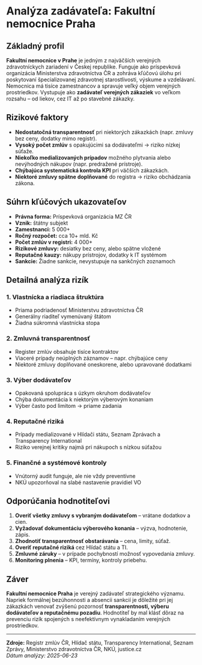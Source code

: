 # Analýza zadávateľa: Fakultní nemocnice Praha

## Základný profil

**Fakultní nemocnice v Prahe** je jedným z najväčších verejných zdravotníckych zariadení v Českej republike. Funguje ako príspevková organizácia Ministerstva zdravotníctva ČR a zohráva kľúčovú úlohu pri poskytovaní špecializovanej zdravotnej starostlivosti, výskume a vzdelávaní. Nemocnica má tisíce zamestnancov a spravuje veľký objem verejných prostriedkov. Vystupuje ako **zadávateľ verejných zákaziek** vo veľkom rozsahu – od liekov, cez IT až po stavebné zákazky.

## Rizikové faktory

- **Nedostatočná transparentnosť** pri niektorých zákazkách (napr. zmluvy bez ceny, dodatky mimo registr).
- **Vysoký počet zmlúv** s opakujúcimi sa dodávateľmi → riziko nízkej súťaže.
- **Niekoľko medializovaných prípadov** možného plytvania alebo nevýhodných nákupov (napr. predražené prístroje).
- **Chýbajúca systematická kontrola KPI** pri väčších zákazkách.
- **Niektoré zmluvy spätne doplňované** do registra → riziko obchádzania zákona.

## Súhrn kľúčových ukazovateľov

- **Právna forma:** Príspevková organizácia MZ ČR
- **Vznik:** štátny subjekt
- **Zamestnanci:** 5 000+
- **Ročný rozpočet:** cca 10+ mld. Kč
- **Počet zmlúv v registri:** 4 000+
- **Rizikové zmluvy:** desiatky bez ceny, alebo spätne vložené
- **Reputačné kauzy:** nákupy prístrojov, dodatky k IT systémom
- **Sankcie:** Žiadne sankcie, nevystupuje na sankčných zoznamoch

## Detailná analýza rizík

### 1. Vlastnícka a riadiaca štruktúra
- Priama podriadenosť Ministerstvu zdravotníctva ČR
- Generálny riaditeľ vymenúvaný štátom
- Žiadna súkromná vlastnícka stopa

### 2. Zmluvná transparentnosť
- Register zmlúv obsahuje tisíce kontraktov
- Viaceré prípady neúplných záznamov – napr. chýbajúce ceny
- Niektoré zmluvy doplňované oneskorene, alebo upravované dodatkami

### 3. Výber dodávateľov
- Opakovaná spolupráca s úzkym okruhom dodávateľov
- Chýba dokumentácia k niektorým výberovým konaniam
- Výber často pod limitom → priame zadania

### 4. Reputačné riziká
- Prípady medializované v Hlídači státu, Seznam Zprávach a Transparency International
- Riziko verejnej kritiky najmä pri nákupoch s nízkou súťažou

### 5. Finančné a systémové kontroly
- Vnútorný audit funguje, ale nie vždy preventívne
- NKÚ upozorňoval na slabé nastavenie pravidiel VO

## Odporúčania hodnotiteľovi

1. **Overiť všetky zmluvy s vybraným dodávateľom** – vrátane dodatkov a cien.
2. **Vyžadovať dokumentáciu výberového konania** – výzva, hodnotenie, zápis.
3. **Zhodnotiť transparentnosť obstarávania** – cena, limity, súťaž.
4. **Overiť reputačné riziká** cez Hlídač státu a TI.
5. **Zmluvné záruky** – v prípade pochybností možnosť vypovedania zmluvy.
6. **Monitoring plnenia** – KPI, termíny, kontroly priebehu.

## Záver

**Fakultní nemocnice Praha** je verejný zadávateľ strategického významu. Napriek formálnej bezúhonnosti a absencii sankcií je dôležité pri jej zákazkách venovať zvýšenú pozornosť **transparentnosti, výberu dodávateľov a reputačnému pozadiu**. Hodnotiteľ by mal klásť dôraz na prevenciu rizík spojených s neefektívnym vynakladaním verejných prostriedkov.

---

**Zdroje:** Registr zmlúv ČR, Hlídač státu, Transparency International, Seznam Zprávy, Ministerstvo zdravotníctva ČR, NKÚ, justice.cz  
*Dátum analýzy: 2025-06-23*
